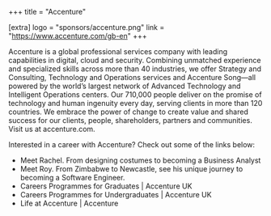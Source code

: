 +++
title = "Accenture"

[extra]
logo = "sponsors/accenture.png"
link = "https://www.accenture.com/gb-en"
+++

Accenture is a global professional services company with leading capabilities in digital, cloud and security. Combining unmatched experience and specialized skills across more than 40 industries, we offer Strategy and Consulting, Technology and Operations services and Accenture Song—all powered by the world’s largest network of Advanced Technology and Intelligent Operations centers. Our 710,000 people deliver on the promise of technology and human ingenuity every day, serving clients in more than 120 countries. We embrace the power of change to create value and shared success for our clients, people, shareholders, partners and communities. Visit us at accenture.com.

Interested in a career with Accenture? Check out some of the links below:

- Meet Rachel. From designing costumes to becoming a Business Analyst
- Meet Roy. From Zimbabwe to Newcastle, see his unique journey to becoming a Software Engineer.
- Careers Programmes for Graduates | Accenture UK
- Careers Programmes for Undergraduates | Accenture UK
- Life at Accenture | Accenture